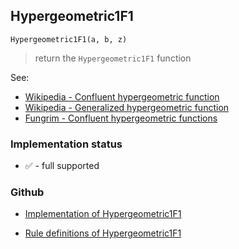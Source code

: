 ## Hypergeometric1F1

```
Hypergeometric1F1(a, b, z)
```

> return the `Hypergeometric1F1` function

See:
* [Wikipedia - Confluent hypergeometric function](https://en.wikipedia.org/wiki/Confluent_hypergeometric_function)
* [Wikipedia - Generalized hypergeometric function](https://en.wikipedia.org/wiki/Generalized_hypergeometric_function)
* [Fungrim - Confluent hypergeometric functions](http://fungrim.org/topic/Confluent_hypergeometric_functions/)






### Implementation status

* &#x2705; - full supported

### Github

* [Implementation of Hypergeometric1F1](https://github.com/axkr/symja_android_library/blob/master/symja_android_library/matheclipse-core/src/main/java/org/matheclipse/core/builtin/HypergeometricFunctions.java#L876) 

* [Rule definitions of Hypergeometric1F1](https://github.com/axkr/symja_android_library/blob/master/symja_android_library/rules/Hypergeometric1F1Rules.m) 
